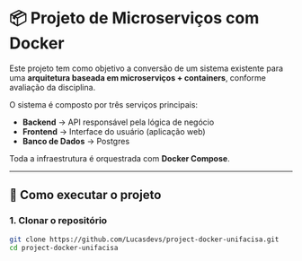 # 📦 Projeto de Microserviços com Docker

Este projeto tem como objetivo a conversão de um sistema existente para uma **arquitetura baseada em microserviços + containers**, conforme avaliação da disciplina.

O sistema é composto por três serviços principais:

- **Backend** → API responsável pela lógica de negócio
- **Frontend** → Interface do usuário (aplicação web)
- **Banco de Dados** → Postgres

Toda a infraestrutura é orquestrada com **Docker Compose**.

---

## 🚀 Como executar o projeto

### 1. Clonar o repositório
```bash
git clone https://github.com/Lucasdevs/project-docker-unifacisa.git
cd project-docker-unifacisa
